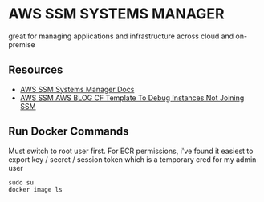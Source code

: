 # AWS SSM SYSTEMS MANAGER

great for managing applications and infrastructure across cloud and on-premise

## Resources

- [AWS SSM Systems Manager Docs](https://docs.aws.amazon.com/systems-manager/latest/userguide/what-is-systems-manager.html)
- [AWS SSM AWS BLOG CF Template To Debug Instances Not Joining SSM](https://aws.amazon.com/blogs/mt/reporting-and-remediating-ec2-instances-that-aws-systems-manager-doesnt-list-as-managed-instances/)

## Run Docker Commands

Must switch to root user first. For ECR permissions, i've found it easiest to
export key / secret / session token which is a temporary cred for my admin user

```console
sudo su
docker image ls
```

